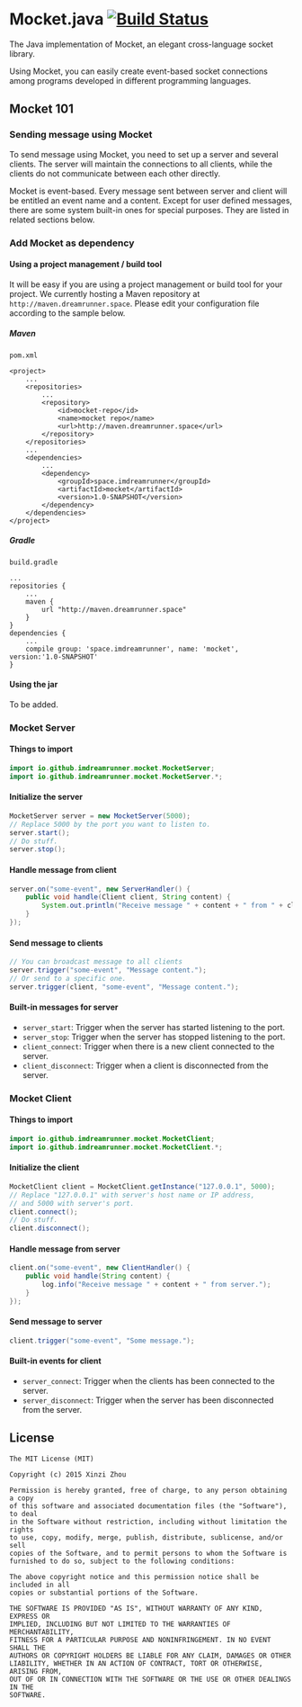 # Mocket.java [![Build Status](https://travis-ci.org/imdreamrunner/Mocket.java.svg?branch=master)](https://travis-ci.org/imdreamrunner/Mocket.java)

The Java implementation of Mocket, an elegant cross-language socket library.

Using Mocket, you can easily create event-based socket connections among programs
developed in different programming languages.

## Mocket 101

### Sending message using Mocket

To send message using Mocket, you need to set up a server and several clients. The server will maintain the connections
to all clients, while the clients do not communicate between each other directly.

Mocket is event-based. Every message sent between server and client will be entitled an event name and a content.
Except for user defined messages, there are some system built-in ones for special purposes. They are listed in related
sections below.

### Add Mocket as dependency

#### Using a project management / build tool

It will be easy if you are using a project management or build tool for your project. We currently hosting a Maven 
repository at `http://maven.dreamrunner.space`. Please edit your configuration file according to the sample below.

##### Maven

`pom.xml`

```
<project>
    ...
    <repositories>
        ...
        <repository>
            <id>mocket-repo</id>
            <name>mocket repo</name>
            <url>http://maven.dreamrunner.space</url>
        </repository>
    </repositories>
    ...
    <dependencies>
        ...
        <dependency>
            <groupId>space.imdreamrunner</groupId>
            <artifactId>mocket</artifactId>
            <version>1.0-SNAPSHOT</version>
        </dependency>
    </dependencies>
</project>
```

##### Gradle

`build.gradle`

```
...
repositories {
    ...
    maven {
        url "http://maven.dreamrunner.space"
    }
}
dependencies {
    ...
    compile group: 'space.imdreamrunner', name: 'mocket', version:'1.0-SNAPSHOT'
}
```

#### Using the jar

To be added.

### Mocket Server

#### Things to import

```java
import io.github.imdreamrunner.mocket.MocketServer;
import io.github.imdreamrunner.mocket.MocketServer.*;
```

#### Initialize the server

```java
MocketServer server = new MocketServer(5000); 
// Replace 5000 by the port you want to listen to.
server.start();
// Do stuff.
server.stop();
```

#### Handle message from client

```java
server.on("some-event", new ServerHandler() {
    public void handle(Client client, String content) {
        System.out.println("Receive message " + content + " from " + client.toString());
    }
});
```

#### Send message to clients

```java
// You can broadcast message to all clients
server.trigger("some-event", "Message content.");
// Or send to a specific one.
server.trigger(client, "some-event", "Message content.");
```

#### Built-in messages for server

* `server_start`: Trigger when the server has started listening to the port.
* `server_stop`: Trigger when the server has stopped listening to the port.
* `client_connect`: Trigger when there is a new client connected to the server.
* `client_disconnect`: Trigger when a client is disconnected from the server.

### Mocket Client

#### Things to import

```java
import io.github.imdreamrunner.mocket.MocketClient;
import io.github.imdreamrunner.mocket.MocketClient.*;
```

#### Initialize the client

```java
MocketClient client = MocketClient.getInstance("127.0.0.1", 5000);
// Replace "127.0.0.1" with server's host name or IP address,
// and 5000 with server's port.
client.connect();
// Do stuff.
client.disconnect();
```

#### Handle message from server

```java
client.on("some-event", new ClientHandler() {
    public void handle(String content) {
        log.info("Receive message " + content + " from server.");
    }
});
```

#### Send message to server

```java
client.trigger("some-event", "Some message.");
```

#### Built-in events for client

* `server_connect`: Trigger when the clients has been connected to the server.
* `server_disconnect`: Trigger when the server has been disconnected from the server.

## License

```
The MIT License (MIT)

Copyright (c) 2015 Xinzi Zhou

Permission is hereby granted, free of charge, to any person obtaining a copy
of this software and associated documentation files (the "Software"), to deal
in the Software without restriction, including without limitation the rights
to use, copy, modify, merge, publish, distribute, sublicense, and/or sell
copies of the Software, and to permit persons to whom the Software is
furnished to do so, subject to the following conditions:

The above copyright notice and this permission notice shall be included in all
copies or substantial portions of the Software.

THE SOFTWARE IS PROVIDED "AS IS", WITHOUT WARRANTY OF ANY KIND, EXPRESS OR
IMPLIED, INCLUDING BUT NOT LIMITED TO THE WARRANTIES OF MERCHANTABILITY,
FITNESS FOR A PARTICULAR PURPOSE AND NONINFRINGEMENT. IN NO EVENT SHALL THE
AUTHORS OR COPYRIGHT HOLDERS BE LIABLE FOR ANY CLAIM, DAMAGES OR OTHER
LIABILITY, WHETHER IN AN ACTION OF CONTRACT, TORT OR OTHERWISE, ARISING FROM,
OUT OF OR IN CONNECTION WITH THE SOFTWARE OR THE USE OR OTHER DEALINGS IN THE
SOFTWARE.
```
